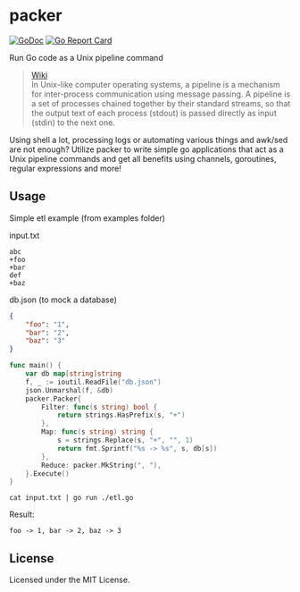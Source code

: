# packer
[![GoDoc](https://godoc.org/github.com/reugn/packer?status.svg)](https://godoc.org/github.com/reugn/packer)
[![Go Report Card](https://goreportcard.com/badge/github.com/reugn/packer)](https://goreportcard.com/report/github.com/reugn/packer)

Run Go code as a Unix pipeline command

> [Wiki](https://en.wikipedia.org/wiki/Pipeline_(Unix))  
> In Unix-like computer operating systems, a pipeline is a mechanism for inter-process communication using message passing. A pipeline is a set of processes chained together by their standard streams, so that the output text of each process (stdout) is passed directly as input (stdin) to the next one.

Using shell a lot, processing logs or automating various things and awk/sed are not enough? Utilize packer to write simple go applications that act as a Unix pipeline commands and get all benefits using channels, goroutines, regular expressions and more!

## Usage
Simple etl example (from examples folder)

input.txt
```
abc
+foo
+bar
def
+baz
```
db.json (to mock a database)
```json
{
    "foo": "1",
    "bar": "2",
    "baz": "3"
}
```
```go
func main() {
	var db map[string]string
	f, _ := ioutil.ReadFile("db.json")
	json.Unmarshal(f, &db)
	packer.Packer{
		Filter: func(s string) bool {
			return strings.HasPrefix(s, "+")
		},
		Map: func(s string) string {
			s = strings.Replace(s, "+", "", 1)
			return fmt.Sprintf("%s -> %s", s, db[s])
		},
		Reduce: packer.MkString(", "),
	}.Execute()
}
```
```
cat input.txt | go run ./etl.go
```
Result:
```
foo -> 1, bar -> 2, baz -> 3
```

## License
Licensed under the MIT License.